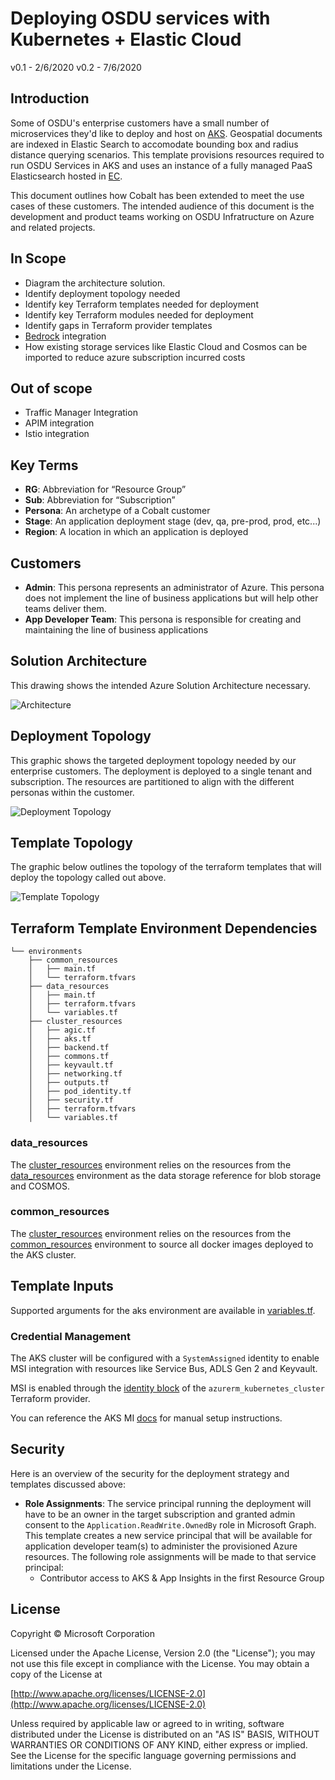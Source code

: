 # Deploying OSDU services with Kubernetes + Elastic Cloud

v0.1 - 2/6/2020
v0.2 - 7/6/2020

## Introduction

Some of OSDU's enterprise customers have a small number of microservices they'd like to deploy and host on [AKS](https://docs.microsoft.com/en-us/azure/aks/). Geospatial documents are indexed in Elastic Search to accomodate bounding box and radius distance querying scenarios. This template provisions resources required to run OSDU Services in AKS and uses an instance of a fully managed PaaS Elasticsearch hosted in [EC](https://www.elastic.co/cloud/).

This document outlines how Cobalt has been extended to meet the use cases of these customers. The intended audience of this document is the development and product teams working on OSDU Infratructure on Azure and related projects.

## In Scope

- Diagram the architecture solution.
- Identify deployment topology needed
- Identify key Terraform templates needed for deployment
- Identify key Terraform modules needed for deployment
- Identify gaps in Terraform provider templates
- [Bedrock](https://github.com/microsoft/bedrock) integration
- How existing storage services like Elastic Cloud and Cosmos can be imported to reduce azure subscription incurred costs

## Out of scope

- Traffic Manager Integration
- APIM integration
- Istio integration

## Key Terms
- **RG**: Abbreviation for “Resource Group”
- **Sub**: Abbreviation for “Subscription”
- **Persona**: An archetype of a Cobalt customer
- **Stage**: An application deployment stage (dev, qa, pre-prod, prod, etc...)
- **Region**: A location in which an application is deployed


## Customers
- **Admin**: This persona represents an administrator of Azure. This persona does not implement the line of business applications but will help other teams deliver them.
- **App Developer Team**: This persona is responsible for creating and maintaining the line of business applications

## Solution Architecture

This drawing shows the intended Azure Solution Architecture necessary.

![Architecture](images/architecture.png "Architecture")

## Deployment Topology

This graphic shows the targeted deployment topology needed by our enterprise customers. The deployment is deployed to a single tenant and subscription. The resources are partitioned to align with the different personas within the customer.

![Deployment Topology](images/topology.png "Deployment Topology")

## Template Topology

The graphic below outlines the topology of the terraform templates that will deploy the topology called out above.

![Template Topology](images/template.png "Template Topology")

## Terraform Template Environment Dependencies

```
└── environments
    ├── common_resources
    │   ├── main.tf
    │   └── terraform.tfvars
    ├── data_resources
    │   ├── main.tf
    │   ├── terraform.tfvars
    │   └── variables.tf
    ├── cluster_resources
    │   ├── agic.tf
    │   ├── aks.tf
    │   ├── backend.tf
    │   ├── commons.tf
    │   ├── keyvault.tf
    │   ├── networking.tf
    │   ├── outputs.tf
    │   ├── pod_identity.tf
    │   ├── security.tf
    │   ├── terraform.tfvars
    │   └── variables.tf
```
### data_resources

The [cluster_resources](../environments/cluster_resources/variables.tf) environment relies on the resources from the [data_resources](../environments/data_resources/variables.tf) environment as the data storage reference for blob storage and COSMOS. 

### common_resources

The [cluster_resources](../environments/cluster_resources/variables.tf) environment relies on the resources from the [common_resources](../environments/common_resources/variables.tf) environment to source all docker images deployed to the AKS cluster.

## Template Inputs
Supported arguments for the aks environment are available in [variables.tf](../environments/cluster_resources/variables.tf).

### Credential Management

The AKS cluster will be configured with a `SystemAssigned` identity to enable MSI integration with resources like Service Bus, ADLS Gen 2 and Keyvault. 

MSI is enabled through the [identity block](https://www.terraform.io/docs/providers/azurerm/r/kubernetes_cluster.html#type-2) of the `azurerm_kubernetes_cluster` Terraform provider.

You can reference the AKS MI [docs](https://docs.microsoft.com/en-us/azure/aks/use-managed-identity) for manual setup instructions.

## Security

Here is an overview of the security for the deployment strategy and templates discussed above:

- **Role Assignments**: The service principal running the deployment will have to be an owner in the target subscription and granted admin consent to the `Application.ReadWrite.OwnedBy` role in Microsoft Graph. This template creates a new service principal that will be available for application developer team(s) to administer the provisioned Azure resources. The following role assignments will be made to that service principal:
  - Contributor access to AKS & App Insights in the first Resource Group


## License
Copyright © Microsoft Corporation

Licensed under the Apache License, Version 2.0 (the "License");
you may not use this file except in compliance with the License.
You may obtain a copy of the License at 

[http://www.apache.org/licenses/LICENSE-2.0](http://www.apache.org/licenses/LICENSE-2.0)

Unless required by applicable law or agreed to in writing, software
distributed under the License is distributed on an "AS IS" BASIS,
WITHOUT WARRANTIES OR CONDITIONS OF ANY KIND, either express or implied.
See the License for the specific language governing permissions and
limitations under the License.